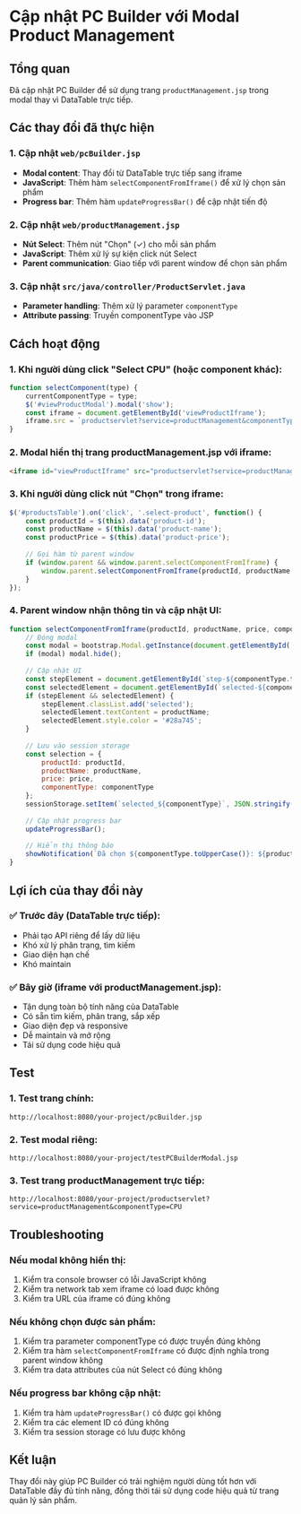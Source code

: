 # Cập nhật PC Builder với Modal Product Management

## Tổng quan
Đã cập nhật PC Builder để sử dụng trang `productManagement.jsp` trong modal thay vì DataTable trực tiếp.

## Các thay đổi đã thực hiện

### 1. Cập nhật `web/pcBuilder.jsp`
- **Modal content**: Thay đổi từ DataTable trực tiếp sang iframe
- **JavaScript**: Thêm hàm `selectComponentFromIframe()` để xử lý chọn sản phẩm
- **Progress bar**: Thêm hàm `updateProgressBar()` để cập nhật tiến độ

### 2. Cập nhật `web/productManagement.jsp`
- **Nút Select**: Thêm nút "Chọn" (✓) cho mỗi sản phẩm
- **JavaScript**: Thêm xử lý sự kiện click nút Select
- **Parent communication**: Giao tiếp với parent window để chọn sản phẩm

### 3. Cập nhật `src/java/controller/ProductServlet.java`
- **Parameter handling**: Thêm xử lý parameter `componentType`
- **Attribute passing**: Truyền componentType vào JSP

## Cách hoạt động

### 1. Khi người dùng click "Select CPU" (hoặc component khác):
```javascript
function selectComponent(type) {
    currentComponentType = type;
    $('#viewProductModal').modal('show');
    const iframe = document.getElementById('viewProductIframe');
    iframe.src = `productservlet?service=productManagement&componentType=${type}`;
}
```

### 2. Modal hiển thị trang productManagement.jsp với iframe:
```html
<iframe id="viewProductIframe" src="productservlet?service=productManagement" style="width:100%; height:80vh; border:none;"></iframe>
```

### 3. Khi người dùng click nút "Chọn" trong iframe:
```javascript
$('#productsTable').on('click', '.select-product', function() {
    const productId = $(this).data('product-id');
    const productName = $(this).data('product-name');
    const productPrice = $(this).data('product-price');
    
    // Gọi hàm từ parent window
    if (window.parent && window.parent.selectComponentFromIframe) {
        window.parent.selectComponentFromIframe(productId, productName, productPrice, componentType);
    }
});
```

### 4. Parent window nhận thông tin và cập nhật UI:
```javascript
function selectComponentFromIframe(productId, productName, price, componentType) {
    // Đóng modal
    const modal = bootstrap.Modal.getInstance(document.getElementById('viewProductModal'));
    if (modal) modal.hide();
    
    // Cập nhật UI
    const stepElement = document.getElementById(`step-${componentType.toLowerCase()}`);
    const selectedElement = document.getElementById(`selected-${componentType.toLowerCase()}`);
    if (stepElement && selectedElement) {
        stepElement.classList.add('selected');
        selectedElement.textContent = productName;
        selectedElement.style.color = '#28a745';
    }
    
    // Lưu vào session storage
    const selection = {
        productId: productId,
        productName: productName,
        price: price,
        componentType: componentType
    };
    sessionStorage.setItem(`selected_${componentType}`, JSON.stringify(selection));
    
    // Cập nhật progress bar
    updateProgressBar();
    
    // Hiển thị thông báo
    showNotification(`Đã chọn ${componentType.toUpperCase()}: ${productName}`, 'success');
}
```

## Lợi ích của thay đổi này

### ✅ **Trước đây (DataTable trực tiếp):**
- Phải tạo API riêng để lấy dữ liệu
- Khó xử lý phân trang, tìm kiếm
- Giao diện hạn chế
- Khó maintain

### ✅ **Bây giờ (iframe với productManagement.jsp):**
- Tận dụng toàn bộ tính năng của DataTable
- Có sẵn tìm kiếm, phân trang, sắp xếp
- Giao diện đẹp và responsive
- Dễ maintain và mở rộng
- Tái sử dụng code hiệu quả

## Test

### 1. Test trang chính:
```
http://localhost:8080/your-project/pcBuilder.jsp
```

### 2. Test modal riêng:
```
http://localhost:8080/your-project/testPCBuilderModal.jsp
```

### 3. Test trang productManagement trực tiếp:
```
http://localhost:8080/your-project/productservlet?service=productManagement&componentType=CPU
```

## Troubleshooting

### Nếu modal không hiển thị:
1. Kiểm tra console browser có lỗi JavaScript không
2. Kiểm tra network tab xem iframe có load được không
3. Kiểm tra URL của iframe có đúng không

### Nếu không chọn được sản phẩm:
1. Kiểm tra parameter componentType có được truyền đúng không
2. Kiểm tra hàm `selectComponentFromIframe` có được định nghĩa trong parent window không
3. Kiểm tra data attributes của nút Select có đúng không

### Nếu progress bar không cập nhật:
1. Kiểm tra hàm `updateProgressBar()` có được gọi không
2. Kiểm tra các element ID có đúng không
3. Kiểm tra session storage có lưu được không

## Kết luận
Thay đổi này giúp PC Builder có trải nghiệm người dùng tốt hơn với DataTable đầy đủ tính năng, đồng thời tái sử dụng code hiệu quả từ trang quản lý sản phẩm. 